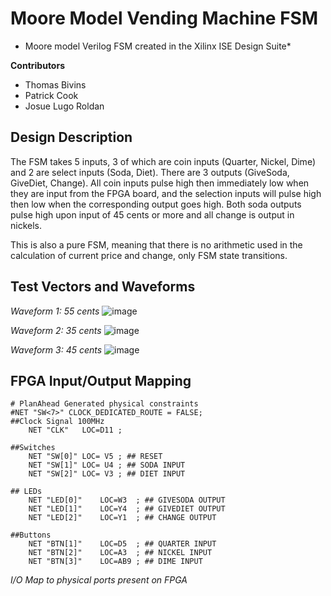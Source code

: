 # Moore Model Vending Machine FSM
* Moore model Verilog FSM created in the Xilinx ISE Design Suite* 

**Contributors**
- Thomas Bivins
- Patrick Cook
- Josue Lugo Roldan

## Design Description
The FSM takes 5 inputs, 3 of which are coin inputs (Quarter, Nickel, Dime) and 2 are select inputs (Soda, Diet). There are 3 outputs (GiveSoda, GiveDiet, Change). All coin inputs pulse high then immediately low when they are input from the FPGA board, and the selection inputs will pulse high then low when the corresponding output goes high. Both soda outputs pulse high upon input of 45 cents or more and all change is output in nickels.

This is also a pure FSM, meaning that there is no arithmetic used in the calculation of current price and change, only FSM state transitions.

## Test Vectors and Waveforms
*Waveform 1: 55 cents*
![image](https://user-images.githubusercontent.com/75175761/159538853-0aae81d4-7a6e-49c7-8829-f2317b121fc8.png)

*Waveform 2: 35 cents*
![image](https://user-images.githubusercontent.com/75175761/159539425-b78931f6-dd0b-4a3a-93ae-75c9a204f4fe.png)

*Waveform 3: 45 cents*
![image](https://user-images.githubusercontent.com/75175761/159539575-f3160bfa-f154-4444-aea2-d8983f13dcb5.png)

## FPGA Input/Output Mapping
```
# PlanAhead Generated physical constraints 
#NET "SW<7>" CLOCK_DEDICATED_ROUTE = FALSE;
##Clock Signal 100MHz
	NET "CLK"	LOC=D11 ;

##Switches
	NET "SW[0]"	LOC= V5	; ## RESET		
	NET "SW[1]"	LOC= U4	; ## SODA INPUT
	NET "SW[2]"	LOC= V3	; ## DIET INPUT				

## LEDs
	NET "LED[0]"	LOC=W3	; ## GIVESODA OUTPUT	
	NET "LED[1]"	LOC=Y4	; ## GIVEDIET OUTPUT
	NET "LED[2]"	LOC=Y1	; ## CHANGE OUTPUT

##Buttons
	NET "BTN[1]"	LOC=D5	; ## QUARTER INPUT
	NET "BTN[2]"	LOC=A3	; ## NICKEL INPUT
	NET "BTN[3]"	LOC=AB9	; ## DIME INPUT
  ```
*I/O Map to physical ports present on FPGA*

